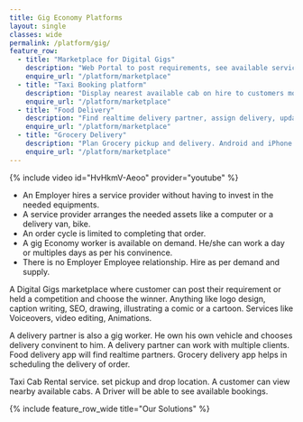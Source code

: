 ```yaml
---
title: Gig Economy Platforms
layout: single
classes: wide
permalink: /platform/gig/
feature_row:
  - title: "Marketplace for Digital Gigs"
    description: "Web Portal to post requirements, see available service providers, hire, book, pay, mark work as completed"
    enquire_url: "/platform/marketplace"
  - title: "Taxi Booking platform"
    description: "Display nearest available cab on hire to customers mobile. Android and iPhone app. App for Driver, Customer, web app for Admin"
    enquire_url: "/platform/marketplace"
  - title: "Food Delivery"
    description: "Find realtime delivery partner, assign delivery, update the customer. Mark completed orders."
    enquire_url: "/platform/marketplace"
  - title: "Grocery Delivery"
    description: "Plan Grocery pickup and delivery. Android and iPhone app. App for Driver, Customer, web app for Admin"
    enquire_url: "/platform/marketplace"
---
```


{% include video id="HvHkmV-Aeoo" provider="youtube" %}

- An Employer hires a service provider without having to invest in the needed equipments.
- A service provider arranges the needed assets like a computer or a delivery van, bike.
- An order cycle is limited to completing that order.
- A gig Economy worker is available on demand. He/she can work a day or multiples days as per his convinence.
- There is no Employer Employee relationship. Hire as per demand and supply.

A Digital Gigs marketplace where customer can post their requirement or held a competition and choose the winner.
Anything like logo design, caption writing, SEO, drawing, illustrating a comic or a cartoon.
Services like Voiceovers, video editing, Animations.

A delivery partner is also a gig worker. He own his own vehicle and chooses delivery convinent to him.
A delivery partner can work with multiple clients.
Food delivery app will find realtime partners. Grocery delivery app helps in scheduling the delivery of order.

Taxi Cab Rental service. set pickup and drop location.
A customer can view nearby available cabs.
A Driver will be able to see available bookings.

{% include feature_row_wide title="Our Solutions" %}

